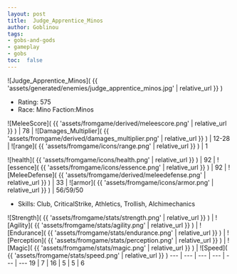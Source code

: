 ```yaml
---
layout: post
title:  Judge_Apprentice_Minos
author: Goblinou
tags:
- gobs-and-gods
- gameplay
- gobs
toc:  false
---
```


![Judge_Apprentice_Minos]( {{ 'assets/generated/enemies/judge_apprentice_minos.jpg' | relative_url }} )
- Rating: 575
- Race: Mino  Faction:Minos

![MeleeScore]( {{ 'assets/fromgame/derived/meleescore.png' | relative_url }} ) | 78 | ![Damages_Multiplier]( {{ 'assets/fromgame/derived/damages_multiplier.png' | relative_url }} ) | 12-28 | ![range]( {{ 'assets/fromgame/icons/range.png' | relative_url }} ) | 1


![health]( {{ 'assets/fromgame/icons/health.png' | relative_url }} ) | 92 | ![essence]( {{ 'assets/fromgame/icons/essence.png' | relative_url }} ) | 92 | ![MeleeDefense]( {{ 'assets/fromgame/derived/meleedefense.png' | relative_url }} ) | 33 | ![armor]( {{ 'assets/fromgame/icons/armor.png' | relative_url }} ) | 56/59/50

* Skills: Club, CriticalStrike, Athletics, Trollish, Alchimechanics

![Strength]( {{ 'assets/fromgame/stats/strength.png' | relative_url }} ) | ![Agility]( {{ 'assets/fromgame/stats/agility.png' | relative_url }} ) | ![Endurance]( {{ 'assets/fromgame/stats/endurance.png' | relative_url }} ) | ![Perception]( {{ 'assets/fromgame/stats/perception.png' | relative_url }} ) | ![Magic]( {{ 'assets/fromgame/stats/magic.png' | relative_url }} ) | ![Speed]( {{ 'assets/fromgame/stats/speed.png' | relative_url }} )
--- | --- | --- | --- | --- | ---
19 | 7 | 16 | 5 | 5 | 6
